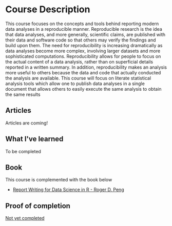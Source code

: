 # Course Description
This course focuses on the concepts and tools behind reporting modern data analyses in a reproducible manner. Reproducible research is the idea that data analyses, and more generally, scientific claims, are published with their data and software code so that others may verify the findings and build upon them.  The need for reproducibility is increasing dramatically as data analyses become more complex, involving larger datasets and more sophisticated computations. Reproducibility allows for people to focus on the actual content of a data analysis, rather than on superficial details reported in a written summary. In addition, reproducibility makes an analysis more useful to others because the data and code that actually conducted the analysis are available. This course will focus on literate statistical analysis tools which allow one to publish data analyses in a single document that allows others to easily execute the same analysis to obtain the same results


## Articles 

Articles are coming!

## What I've learned

To be completed

## Book
This course is complemented with the book below

* [Report Writing for Data Science in R - Roger D. Peng](https://leanpub.com/reportwriting)

## Proof of completion
[Not yet completed]()